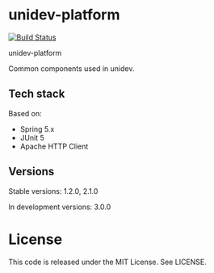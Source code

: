 # unidev-platform
[![Build Status](https://travis-ci.org/unidev-platform/unidev-platform.svg?branch=master)](https://travis-ci.org/unidev-platform/unidev-platform)

unidev-platform

Common components used in unidev.

## Tech stack

Based on: 
* Spring 5.x
* JUnit 5
* Apache HTTP Client

## Versions

Stable versions: 1.2.0, 2.1.0

In development versions: 3.0.0

# License

This code is released under the MIT License. See LICENSE.
